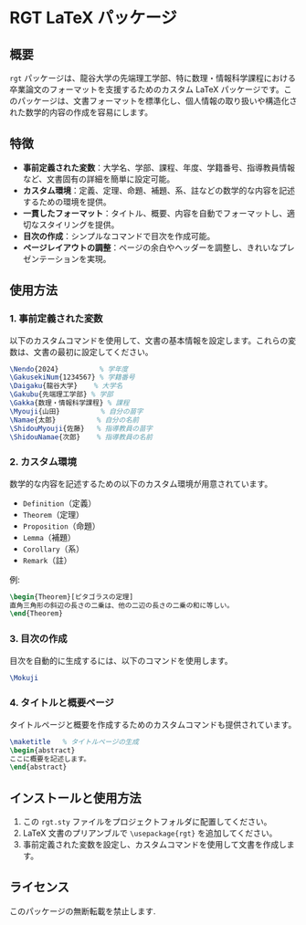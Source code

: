 
# RGT LaTeX パッケージ

## 概要

`rgt` パッケージは、龍谷大学の先端理工学部、特に数理・情報科学課程における卒業論文のフォーマットを支援するためのカスタム LaTeX パッケージです。このパッケージは、文書フォーマットを標準化し、個人情報の取り扱いや構造化された数学的内容の作成を容易にします。

## 特徴

- **事前定義された変数**：大学名、学部、課程、年度、学籍番号、指導教員情報など、文書固有の詳細を簡単に設定可能。
- **カスタム環境**：定義、定理、命題、補題、系、註などの数学的な内容を記述するための環境を提供。
- **一貫したフォーマット**：タイトル、概要、内容を自動でフォーマットし、適切なスタイリングを提供。
- **目次の作成**：シンプルなコマンドで目次を作成可能。
- **ページレイアウトの調整**：ページの余白やヘッダーを調整し、きれいなプレゼンテーションを実現。

## 使用方法

### 1. 事前定義された変数

以下のカスタムコマンドを使用して、文書の基本情報を設定します。これらの変数は、文書の最初に設定してください。

```latex
\Nendo{2024}          % 学年度
\GakusekiNum{1234567} % 学籍番号
\Daigaku{龍谷大学}    % 大学名
\Gakubu{先端理工学部} % 学部
\Gakka{数理・情報科学課程} % 課程
\Myouji{山田}          % 自分の苗字
\Namae{太郎}          % 自分の名前
\ShidouMyouji{佐藤}   % 指導教員の苗字
\ShidouNamae{次郎}    % 指導教員の名前
```

### 2. カスタム環境

数学的な内容を記述するための以下のカスタム環境が用意されています。

- `Definition`（定義）
- `Theorem`（定理）
- `Proposition`（命題）
- `Lemma`（補題）
- `Corollary`（系）
- `Remark`（註）

例:

```latex
\begin{Theorem}[ピタゴラスの定理]
直角三角形の斜辺の長さの二乗は、他の二辺の長さの二乗の和に等しい。
\end{Theorem}
```

### 3. 目次の作成

目次を自動的に生成するには、以下のコマンドを使用します。

```latex
\Mokuji
```

### 4. タイトルと概要ページ

タイトルページと概要を作成するためのカスタムコマンドも提供されています。

```latex
\maketitle   % タイトルページの生成
\begin{abstract}
ここに概要を記述します。
\end{abstract}
```

## インストールと使用方法

1. この `rgt.sty` ファイルをプロジェクトフォルダに配置してください。
2. LaTeX 文書のプリアンブルで `\usepackage{rgt}` を追加してください。
3. 事前定義された変数を設定し、カスタムコマンドを使用して文書を作成します。

## ライセンス
このパッケージの無断転載を禁止します.

